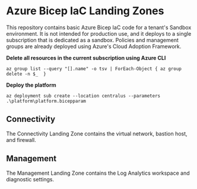 # Azure Bicep IaC Landing Zones

This repository contains basic Azure Bicep IaC code for a tenant's Sandbox environment. It is not intended for production use, and it deploys to a single subscription that is dedicated as a sandbox. Policies and management groups are already deployed using Azure's Cloud Adoption Framework.

**Delete all resources in the current subscription using Azure CLI**

`az group list --query "[].name" -o tsv | ForEach-Object { az group delete -n $_  }`

**Deploy the platform**

`az deployment sub create --location centralus --parameters .\platform\platform.bicepparam`




## Connectivity

The Connectivity Landing Zone contains the virtual network, bastion host, and firewall.

## Management

The Management Landing Zone contains the Log Analytics workspace and diagnostic settings.
